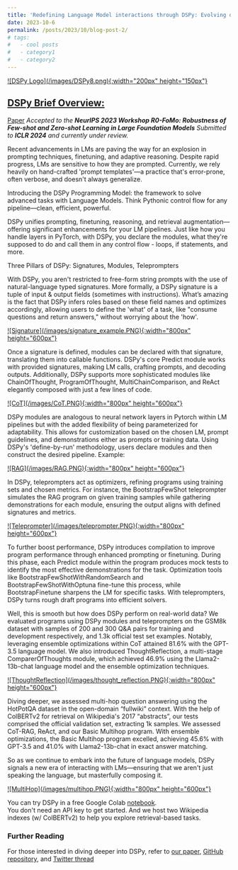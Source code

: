 ```yaml
---
title: 'Redefining Language Model interactions through DSPy: Evolving declarative LM calls into dynamic, self-improving pipelines.'
date: 2023-10-6
permalink: /posts/2023/10/blog-post-2/
# tags:
#   - cool posts
#   - category1
#   - category2
---
```


<a href="https://github.com/stanfordnlp/dspy">
  ![DSPy Logo](/images/DSPy8.png){:width="200px" height="150px"}
</a>

## <a href="https://github.com/stanfordnlp/dspy"> DSPy Brief Overview:</a>
[Paper](https://arxiv.org/abs/2310.03714) 
*Accepted to the **NeurIPS 2023 Workshop R0-FoMo: Robustness of Few-shot and Zero-shot Learning in Large Foundation Models***
*Submitted to **ICLR 2024** and currently under review.*  


Recent advancements in LMs are paving the way for an explosion in prompting techniques, finetuning, and adaptive reasoning. Despite rapid progress, LMs are sensitive to how they are prompted. Currently, we rely heavily on hand-crafted 'prompt templates'—a practice that's error-prone, often verbose, and doesn't always generalize.

Introducing the DSPy Programming Model: the framework to solve advanced tasks with Language Models. Think Pythonic control flow for any pipeline—clean, efficient, powerful.

DSPy unifies prompting, finetuning, reasoning, and retrieval augmentation—offering significant enhancements for your LM pipelines. Just like how you handle layers in PyTorch, with DSPy, you declare the modules, what they're supposed to do and call them in any control flow - loops, if statements, and more.

Three Pillars of DSPy: Signatures, Modules, Teleprompters

With DSPy, you aren't restricted to free-form string prompts with the use of natural-language typed signatures. More formally, a DSPy signature is a tuple of input & output fields (sometimes with instructions). What’s amazing is the fact that DSPy infers roles based on these field names and optimizes accordingly, allowing users to define the 'what' of a task, like "consume questions and return answers," without worrying about the 'how'.

<a href="https://github.com/stanfordnlp/dspy">
  ![Signature](/images/signature_example.PNG){:width="800px" height="600px"}
</a>

Once a signature is defined, modules can be declared with that signature, translating them into callable functions. DSPy's core Predict module works with provided signatures, making LM calls, crafting prompts, and decoding outputs. Additionally, DSPy supports more sophisticated modules like ChainOfThought, ProgramOfThought, MultiChainComparison, and ReAct elegantly composed with just a few lines of code.

<a href="https://github.com/stanfordnlp/dspy">
  ![CoT](/images/CoT.PNG){:width="800px" height="600px"}
</a>

DSPy modules are analogous to neural network layers in Pytorch within LM pipelines but with the added flexibility of being parameterized for adaptability. This allows for customization based on the chosen LM, prompt guidelines, and demonstrations either as prompts or training data. Using DSPy's 'define-by-run' methodology, users declare modules and then construct the desired pipeline. Example:

<a href="https://github.com/stanfordnlp/dspy">
  ![RAG](/images/RAG.PNG){:width="800px" height="600px"}
</a>

In DSPy, teleprompters act as optimizers, refining programs using training sets and chosen metrics. For instance, the BootstrapFewShot teleprompter simulates the RAG program on given training samples while gathering demonstrations for each module, ensuring the output aligns with defined signatures and metrics.

<a href="https://github.com/stanfordnlp/dspy">
  ![Teleprompter](/images/teleprompter.PNG){:width="800px" height="600px"}
</a>

To further boost performance, DSPy introduces compilation to improve program performance through enhanced prompting or finetuning. During this phase, each Predict module within the program produces mock tests to identify the most effective demonstrations for the task. Optimization tools like BootstrapFewShotWithRandomSearch and BootstrapFewShotWithOptuna fine-tune this process, while BootstrapFinetune sharpens the LM for specific tasks. With teleprompters, DSPy turns rough draft programs into efficient solvers.

Well, this is smooth but how does DSPy perform on real-world data?
We evaluated programs using DSPy modules and teleprompters on the GSM8k dataset with samples of 200 and 300 Q&A pairs for training and development respectively, and 1.3k official test set examples.
Notably, leveraging ensemble optimizations within CoT attained 81.6% with the GPT-3.5 language model. We also introduced ThoughtReflection, a multi-stage ComparerOfThoughts module, which achieved 46.9% using the Llama2-13b-chat language model and the ensemble optimization techniques.

<a href="https://github.com/stanfordnlp/dspy">
  ![ThoughtReflection](/images/thought_reflection.PNG){:width="800px" height="600px"}
</a>

Diving deeper, we assessed multi-hop question answering using the HotPotQA dataset in the open-domain “fullwiki” context. With the help of ColBERTv2 for retrieval on Wikipedia's 2017 “abstracts”, our tests comprised the official validation set, extracting 1k samples. We assessed CoT-RAG, ReAct, and our Basic Multihop program. With ensemble optimizations, the Basic Multihop program excelled, achieving 45.6% with GPT-3.5 and 41.0% with Llama2-13b-chat in exact answer matching.

So as we continue to embark into the future of language models, DSPy signals a new era of interacting with LMs—ensuring that we aren't just speaking the language, but masterfully composing it.

<a href="https://github.com/stanfordnlp/dspy">
  ![MultiHop](/images/multihop.PNG){:width="800px" height="600px"}
</a>

You can try DSPy in a free Google Colab [notebook](https://colab.research.google.com/github/stanfordnlp/dspy/blob/main/intro.ipynb).  
You don't need an API key to get started. And we host two Wikipedia indexes (w/ ColBERTv2) to help you explore retrieval-based tasks.

### Further Reading
For those interested in diving deeper into DSPy, refer to [our paper](https://arxiv.org/abs/2310.03714), [GitHub repository](https://github.com/stanfordnlp/dspy), and [Twitter thread](https://x.com/lateinteraction/status/1694748401374490946?s=20)
